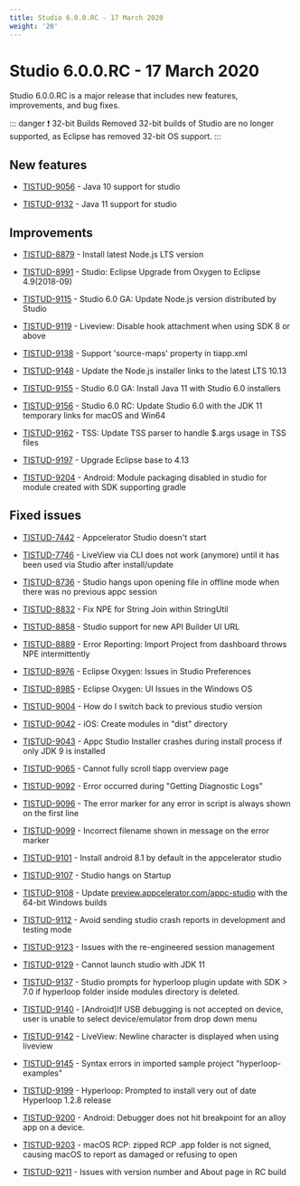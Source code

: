 ```yaml
---
title: Studio 6.0.0.RC - 17 March 2020
weight: '20'
---
```


# Studio 6.0.0.RC - 17 March 2020

Studio 6.0.0.RC is a major release that includes new features, improvements, and bug fixes.

::: danger ❗️ 32-bit Builds Removed
32-bit builds of Studio are no longer supported, as Eclipse has removed 32-bit OS support.
:::

## New features

* [TISTUD-9056](https://jira.appcelerator.org/browse/TISTUD-9056) - Java 10 support for studio

* [TISTUD-9132](https://jira.appcelerator.org/browse/TISTUD-9132) - Java 11 support for studio

## Improvements

* [TISTUD-8879](https://jira.appcelerator.org/browse/TISTUD-8879) - Install latest Node.js LTS version

* [TISTUD-8991](https://jira.appcelerator.org/browse/TISTUD-8991) - Studio: Eclipse Upgrade from Oxygen to Eclipse 4.9(2018-09)

* [TISTUD-9115](https://jira.appcelerator.org/browse/TISTUD-9115) - Studio 6.0 GA: Update Node.js version distributed by Studio

* [TISTUD-9119](https://jira.appcelerator.org/browse/TISTUD-9119) - Liveview: Disable hook attachment when using SDK 8 or above

* [TISTUD-9138](https://jira.appcelerator.org/browse/TISTUD-9138) - Support 'source-maps' property in tiapp.xml

* [TISTUD-9148](https://jira.appcelerator.org/browse/TISTUD-9148) - Update the Node.js installer links to the latest LTS 10.13

* [TISTUD-9155](https://jira.appcelerator.org/browse/TISTUD-9155) - Studio 6.0 GA: Install Java 11 with Studio 6.0 installers

* [TISTUD-9156](https://jira.appcelerator.org/browse/TISTUD-9156) - Studio 6.0 RC: Update Studio 6.0 with the JDK 11 temporary links for macOS and Win64

* [TISTUD-9162](https://jira.appcelerator.org/browse/TISTUD-9162) - TSS: Update TSS parser to handle $.args usage in TSS files

* [TISTUD-9197](https://jira.appcelerator.org/browse/TISTUD-9197) - Upgrade Eclipse base to 4.13

* [TISTUD-9204](https://jira.appcelerator.org/browse/TISTUD-9204) - Android: Module packaging disabled in studio for module created with SDK supporting gradle

## Fixed issues

* [TISTUD-7442](https://jira.appcelerator.org/browse/TISTUD-7442) - Appcelerator Studio doesn't start

* [TISTUD-7746](https://jira.appcelerator.org/browse/TISTUD-7746) - LiveView via CLI does not work (anymore) until it has been used via Studio after install/update

* [TISTUD-8736](https://jira.appcelerator.org/browse/TISTUD-8736) - Studio hangs upon opening file in offline mode when there was no previous appc session

* [TISTUD-8832](https://jira.appcelerator.org/browse/TISTUD-8832) - Fix NPE for String Join within StringUtil

* [TISTUD-8858](https://jira.appcelerator.org/browse/TISTUD-8858) - Studio support for new API Builder UI URL

* [TISTUD-8889](https://jira.appcelerator.org/browse/TISTUD-8889) - Error Reporting: Import Project from dashboard throws NPE intermittently

* [TISTUD-8976](https://jira.appcelerator.org/browse/TISTUD-8976) - Eclipse Oxygen: Issues in Studio Preferences

* [TISTUD-8985](https://jira.appcelerator.org/browse/TISTUD-8985) - Eclipse Oxygen: UI Issues in the Windows OS

* [TISTUD-9004](https://jira.appcelerator.org/browse/TISTUD-9004) - How do I switch back to previous studio version

* [TISTUD-9042](https://jira.appcelerator.org/browse/TISTUD-9042) - iOS: Create modules in "dist" directory

* [TISTUD-9043](https://jira.appcelerator.org/browse/TISTUD-9043) - Appc Studio Installer crashes during install process if only JDK 9 is installed

* [TISTUD-9065](https://jira.appcelerator.org/browse/TISTUD-9065) - Cannot fully scroll tiapp overview page

* [TISTUD-9092](https://jira.appcelerator.org/browse/TISTUD-9092) - Error occurred during "Getting Diagnostic Logs"

* [TISTUD-9096](https://jira.appcelerator.org/browse/TISTUD-9096) - The error marker for any error in script is always shown on the first line

* [TISTUD-9099](https://jira.appcelerator.org/browse/TISTUD-9099) - Incorrect filename shown in message on the error marker

* [TISTUD-9101](https://jira.appcelerator.org/browse/TISTUD-9101) - Install android 8.1 by default in the appcelerator studio

* [TISTUD-9107](https://jira.appcelerator.org/browse/TISTUD-9107) - Studio hangs on Startup

* [TISTUD-9108](https://jira.appcelerator.org/browse/TISTUD-9108) - Update [preview.appcelerator.com/appc-studio](http://preview.appcelerator.com/appc-studio) with the 64-bit Windows builds

* [TISTUD-9112](https://jira.appcelerator.org/browse/TISTUD-9112) - Avoid sending studio crash reports in development and testing mode

* [TISTUD-9123](https://jira.appcelerator.org/browse/TISTUD-9123) - Issues with the re-engineered session management

* [TISTUD-9129](https://jira.appcelerator.org/browse/TISTUD-9129) - Cannot launch studio with JDK 11

* [TISTUD-9137](https://jira.appcelerator.org/browse/TISTUD-9137) - Studio prompts for hyperloop plugin update with SDK > 7.0 if hyperloop folder inside modules directory is deleted.

* [TISTUD-9140](https://jira.appcelerator.org/browse/TISTUD-9140) - \[Android\]If USB debugging is not accepted on device, user is unable to select device/emulator from drop down menu

* [TISTUD-9142](https://jira.appcelerator.org/browse/TISTUD-9142) - LiveView: Newline character is displayed when using liveview

* [TISTUD-9145](https://jira.appcelerator.org/browse/TISTUD-9145) - Syntax errors in imported sample project "hyperloop-examples"

* [TISTUD-9199](https://jira.appcelerator.org/browse/TISTUD-9199) - Hyperloop: Prompted to install very out of date Hyperloop 1.2.8 release

* [TISTUD-9200](https://jira.appcelerator.org/browse/TISTUD-9200) - Android: Debugger does not hit breakpoint for an alloy app on a device.

* [TISTUD-9203](https://jira.appcelerator.org/browse/TISTUD-9203) - macOS RCP: zipped RCP .app folder is not signed, causing macOS to report as damaged or refusing to open

* [TISTUD-9211](https://jira.appcelerator.org/browse/TISTUD-9211) - Issues with version number and About page in RC build

